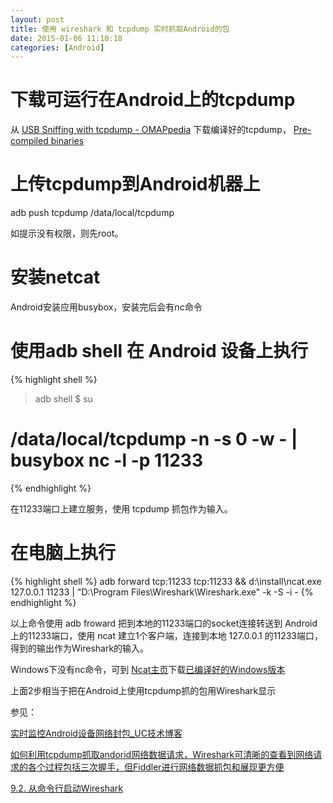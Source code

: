 ```yaml
---
layout: post
title: 使用 wireshark 和 tcpdump 实时抓取Android的包
date: 2015-01-06 11:10:18
categories: [Android]
---
```


# 下载可运行在Android上的tcpdump

从 [USB Sniffing with tcpdump - OMAPpedia](http://omappedia.org/wiki/USB_Sniffing_with_tcpdump) 下载编译好的tcpdump，
[Pre-compiled binaries](http://omappedia.org/wiki/File:Tcpdump-4.3.0-arm.tar.gz)

# 上传tcpdump到Android机器上

adb push tcpdump /data/local/tcpdump

如提示没有权限，则先root。

# 安装netcat

Android安装应用busybox，安装完后会有nc命令

# 使用adb shell 在 Android 设备上执行

{% highlight shell %}
> adb shell
$ su
# /data/local/tcpdump -n -s 0 -w - | busybox nc -l -p 11233 
{% endhighlight %}

在11233端口上建立服务，使用 tcpdump 抓包作为输入。

# 在电脑上执行

{% highlight shell %}
adb forward tcp:11233 tcp:11233 && d:\install\ncat.exe 127.0.0.1 11233 | "D:\Program Files\Wireshark\Wireshark.exe" -k -S -i -
{% endhighlight %}

以上命令使用 adb froward 把到本地的11233端口的socket连接转送到 Android上的11233端口，使用 ncat 建立1个客户端，连接到本地 127.0.0.1 的11233端口，得到的输出作为Wireshark的输入。

Windows下没有nc命令，可到 [Ncat主页](http://nmap.org/ncat/)下载[已编译好的Windows版本](http://nmap.org/dist/ncat-portable-5.59BETA1.zip)


上面2步相当于把在Android上使用tcpdump抓的包用Wireshark显示

参见：

[实时监控Android设备网络封包_UC技术博客](http://tech.uc.cn/?p=2278)

[如何利用tcpdump抓取andorid网络数据请求，Wireshark可清晰的查看到网络请求的各个过程包括三次握手，但Fiddler进行网络数据抓包和展现更方便](http://www.trinea.cn/android/tcpdump_wireshark/)

[9.2. 从命令行启动Wireshark](http://man.lupaworld.com/content/network/wireshark/c9.2.html)
